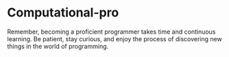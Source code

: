 # Computational-pro
Remember, becoming a proficient programmer takes time and continuous learning. Be patient, stay curious, and enjoy the process of discovering new things in the world of programming.
